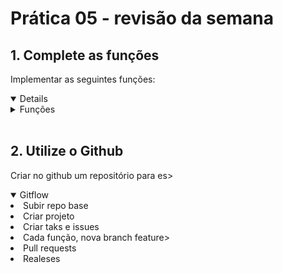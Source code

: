 # Prática 05 - revisão da semana

## 1. Complete as funções

Implementar as seguintes funções:

<details open>
<details >
  <summary>Funções</summary>
  <li>chunk.ts</li>
  <li>compact.ts</li>
  <li>chunk.ts</li>
  <li>fromPairs.ts</li>
  <li>uniq.ts</li>
</details>
<br>

## 2. Utilize o Github

Criar no github um repositório para es>

<details open>
  <summary>Gitflow</summary>
  <li>Subir repo base</li>
  <li>Criar projeto</li>
  <li>Criar taks e issues</li>
  <li>Cada função, nova branch feature>  <li>Pull requests</li>
  <li>Realeses</li>
</details>

